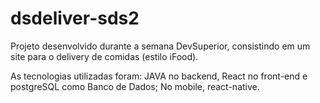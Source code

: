 # dsdeliver-sds2

Projeto desenvolvido durante a semana DevSuperior, consistindo em um site para o delivery de comidas (estilo iFood).

As tecnologias utilizadas foram: JAVA no backend, React no front-end e postgreSQL como Banco de Dados; No mobile, react-native.
